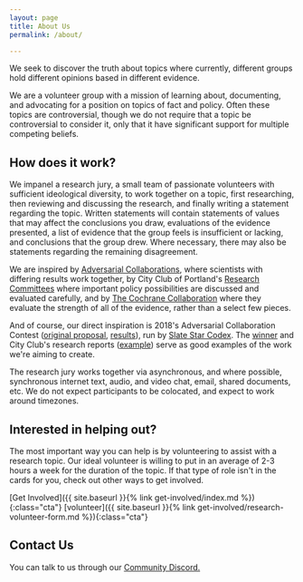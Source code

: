 ```yaml
---
layout: page
title: About Us
permalink: /about/

---
```


We seek to discover the truth about topics where currently, different groups hold different opinions based in different evidence.

We are a volunteer group with a mission of learning about, documenting, and advocating for a position on topics of fact and policy. Often these topics are controversial, though we do not require that a topic be controversial to consider it, only that it have significant support for multiple competing beliefs.

## How does it work?

We impanel a research jury, a small team of passionate volunteers with sufficient ideological diversity, to work together on a topic, first researching, then reviewing and discussing the research, and finally writing a statement regarding the topic. Written statements will contain statements of values that may affect the conclusions you draw, evaluations of the evidence presented, a list of evidence that the group feels is insufficient or lacking, and conclusions that the group drew. Where necessary, there may also be statements regarding the remaining disagreement.

We are inspired by [Adversarial Collaborations](https://en.wikipedia.org/wiki/Adversarial_collaboration), where scientists with differing results work together, by City Club of Portland's [Research Committees](https://www.pdxcityclub.org/research/) where important policy possibilities are discussed and evaluated carefully, and by [The Cochrane Collaboration](https://us.cochrane.org) where they evaluate the strength of all of the evidence, rather than a select few pieces. 

And of course, our direct inspiration is 2018's Adversarial Collaboration Contest ([original proposal](https://slatestarcodex.com/2018/04/26/call-for-adversarial-collaborations/), [results](https://slatestarcodex.com/2018/09/26/adversarial-collaboration-contest-results/)), run by [Slate Star Codex](https://slatestarcodex.com). The [winner](https://slatestarcodex.com/2018/09/04/acc-entry-does-the-education-system-adequately-serve-advanced-students/) and City Club's research reports ([example](https://www.pdxcityclub.org/wp-content/uploads/2018/08/Measure-103-Grocery-Taxes-FINAL.pdf)) serve as good examples of the work we're aiming to create. 

The research jury works together via asynchronous, and where possible, synchronous internet text, audio, and video chat, email, shared documents, etc. We do not expect participants to be colocated, and expect to work around timezones.

## Interested in helping out?

The most important way you can help is by volunteering to assist with a research topic. Our ideal volunteer is willing to put in an average of 2-3 hours a week for the duration of the topic. If that type of role isn't in the cards for you, check out other ways to get involved.

[Get Involved]({{ site.baseurl }}{% link get-involved/index.md %}){:class="cta"}
<span class="u-float-right">[volunteer]({{ site.baseurl }}{% link get-involved/research-volunteer-form.md %}){:class="cta"}</span>

## Contact Us

You can talk to us through our [Community Discord.](https://discord.gg/jW3PSVQ)
